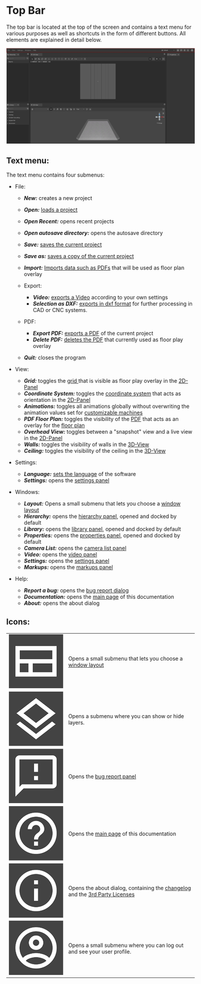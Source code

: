 # Top Bar

The top bar is located at the top of the screen and contains a text menu for various purposes as well as shortcuts in the form of different buttons. All elements are explained in detail below.

![](../../../.gitbook/assets/X_iVP_Planning_TopBar.jpg)

## Text menu:

The text menu contains four submenus:

* File:
  * _**New:**_ creates a new project
  * _**Open:**_ [loads a project](../getting-started/loading-projects.md)
  * _**Open Recent:**_ opens recent projects
  * _**Open autosave directory:**_ opens the autosave directory  
  * _**Save:**_ [saves the current project](../getting-started/saving-projects.md)
  * _**Save as:**_ [saves a copy of the current project](../getting-started/saving-projects.md)
  * _**Import:**_ [Imports data such as PDFs](../getting-started/importing-pdfs.md) that will be used as floor plan overlay
  *   Export:

      * _**Video:**_ [exports a Video](../getting-started/exporting-videos.md) according to your own settings
      * _**Selection as DXF:**_ [exports in dxf format](../getting-started/exporting-dxf.md) for further processing in CAD or CNC systems.
  *   PDF:

      * _**Export PDF:**_ [exports a PDF](../getting-started/exporting-pdfs.md) of the current project
      * _**Delete PDF:**_ [deletes the PDF](../getting-started/delete-pdfs.md) that currently used as floor play overlay
      
  * _**Quit:**_ closes the program

*   View:

    * _**Grid:**_ toggles the [grid ](the-grid.md)that is visible as floor play overlay in the [2D-Panel](the-2d-panel.md)
    * _**Coordinate System:**_ toggles the [coordinate system](the-grid.md) that acts as orientation in the [2D-Panel](the-2d-panel.md)
    * _**Animations:**_ toggles all animations globally without overwriting the animation values set for [customizable machines](../machines/customizable-machines.md)
    * _**PDF Floor Plan:**_ toggles the visibility of the [PDF](../getting-started/importing-pdfs.md) that acts as an overlay for the [floor plan](the-floor-plan.md)
    * _**Overhead View:**_ toggles between a "snapshot" view and a live view in the [2D-Panel](the-2d-panel.md)
    * _**Walls:**_ toggles the visibility of walls in the [3D-View](the-3d-panel.md)
    * _**Ceiling:**_ toggles the visibility of the ceiling in the [3D-View](the-3d-panel.md)

* Settings:
  * _**Language:**_ [sets the language](../getting-started/language-options.md) of the software
  * _**Settings:**_ opens the [settings panel](settings-panel.md)

* Windows:
  * _**Layout:**_ Opens a small submenu that lets you choose a [window layout](layouts.md)
  * _**Hierarchy:**_ opens the [hierarchy panel](the-machine-list.md), opened and docked by default
  * _**Library:**_ opens the [library panel](library-panel.md), opened and docked by default
  * _**Properties:**_ opens the [properties panel](the-info-panel.md), opened and docked by default
  * _**Camera List:**_ opens the [camera list panel](camera-list-panel.md)
  * _**Video:**_ opens the [video panel](virtual-camera-panel.md)
  * _**Settings:**_ opens the [settings panel](settings-panel.md)
  * _**Markups:**_ opens the [markups panel](markups-panel.md)

* Help:
  * _**Report a bug:**_ opens the [bug report dialog](../bug-reporting.md)
  * _**Documentation:**_ opens the [main page](../../) of this documentation
  * _**About:**_ opens the about dialog

## Icons:

|                                                                                |                                                                          |
| ------------------------------------------------------------------------------ | ------------------------------------------------------------------------ |
| ![](../../../.gitbook/assets/planning_top_bar_layout_presets.png)                | Opens a small submenu that lets you choose a [window layout](layouts.md) |
| ![](../../../.gitbook/assets/planning_top_bar_layers.png)                       | Opens a submenu where you can show or hide layers.                       |
| ![](../../../.gitbook/assets/planning_top_bar_report_an_error.png)                  | Opens the [bug report panel](../bug-reporting.md)                        |
| ![](../../../.gitbook/assets/planning_top_bar_help_faq_documentation.png)                | Opens the [main page](../../) of this documentation                      |
| ![](../../../.gitbook/assets/planning_top_bar_about_ivp.png)                  | Opens the about dialog, containing the [changelog](/changelog-panel.md) and the [3rd Party Licenses](../open-source-licensing.md)                        |
| ![](../../../.gitbook/assets/planning_top_bar_user_account.png)                        | Opens a small submenu where you can log out and see your user profile.|